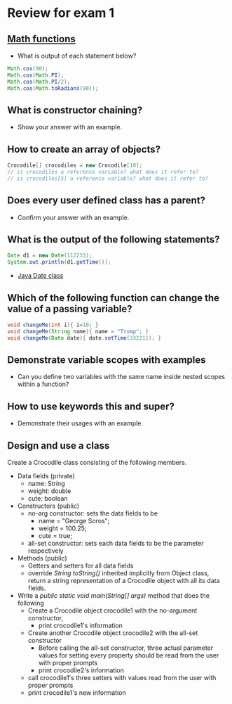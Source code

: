 # Review for exam 1

[Math functions](https://devdocs.io/openjdk~11/java.base/java/lang/math)
---

- What is output of each statement below?

```java
Math.cos(90);
Math.cos(Math.PI);
Math.cos(Math.PI/2);
Math.cos(Math.toRadians(90));
```

What is constructor chaining?
---
- Show your answer with an example.


How to create an array of objects?
---
```java
Crocodile[] crocodiles = new Crocodile[10];
// is crocodiles a reference variable? what does it refer to?
// is crocodiles[5] a reference variable? what does it refer to?
```

Does every user defined class has a parent?
---
- Confirm your answer with an example.


What is the output of the following statements?
---
```java
Date d1 = new Date(112233);
System.out.println(d1.getTime());
```

- [Java Date class](https://devdocs.io/openjdk~11/java.base/java/util/date)


Which of the following function can change the value of a passing variable?
---
```java
void changeMe(int i){ i=10; }
void changeMe(String name){ name = "Trump"; }
void changeMe(Date date){ date.setTime(332211); }
```

Demonstrate variable scopes with examples
---
- Can you define two variables with the same name inside nested scopes within a function?

How to use keywords this and super?
---
- Demonstrate their usages with an example.


Design and use a class
---

Create a Crocodile class consisting of the following members.

- Data fields (private)
  - name: String
  - weight: double
  - cute: boolean
- Constructors (public)
  - no-arg constructor: sets the data fields to be
    - name = "George Soros";
    - weight = 100.25;
    - cute = true;
  - all-set constructor: sets each data fields to be the parameter respectively
- Methods (public)
  - Getters and setters for all data fields
  - override *String toString()* inherited implicitly from Object class, return a string representation of a Crocodile object with all its data fields.
- Write a *public static void main(String[] args)* method that does the following
  - Create a Crocodile object crocodile1 with the no-argument constructor, 
    - print crocodile1's information
  - Create another Crocodile object crocodile2 with  the all-set constructor
    - Before calling the all-set constructor, three actual parameter values for setting every property should be read from the user with proper prompts
    - print crocodile2's information
  - call crocodile1's three setters with values read from the user with proper prompts
  - print crocodile1's new information
